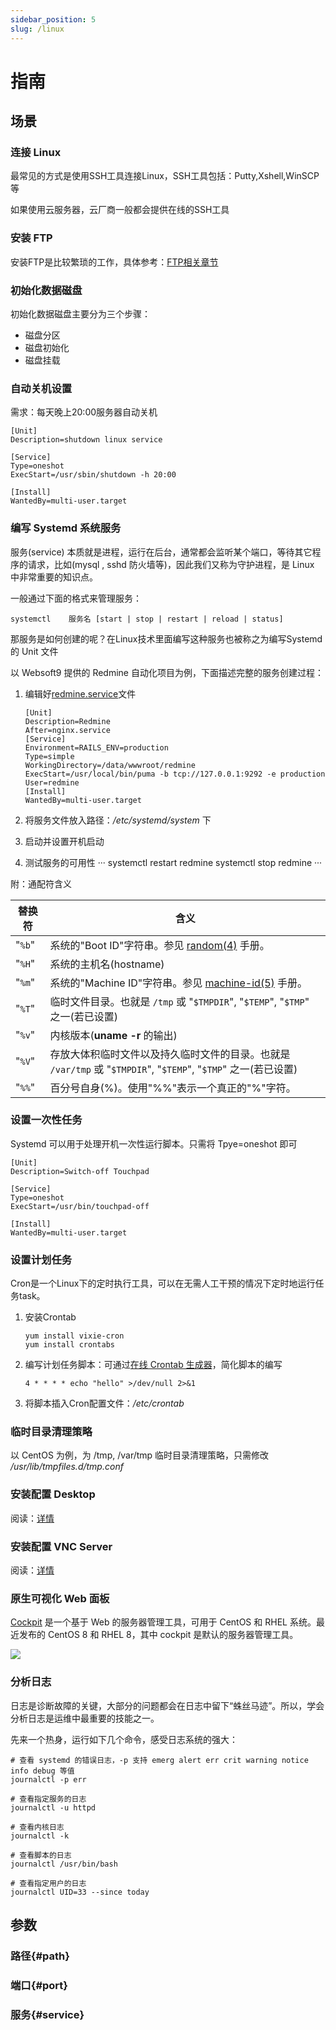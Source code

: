 ```yaml
---
sidebar_position: 5
slug: /linux
---
```


# 指南

## 场景

### 连接 Linux

最常见的方式是使用SSH工具连接Linux，SSH工具包括：Putty,Xshell,WinSCP等  

如果使用云服务器，云厂商一般都会提供在线的SSH工具

### 安装 FTP

安装FTP是比较繁琐的工作，具体参考：[FTP相关章节](/zh/admin-file.md#ftp)

### 初始化数据磁盘

初始化数据磁盘主要分为三个步骤：

* 磁盘分区
* 磁盘初始化
* 磁盘挂载

### 自动关机设置

需求：每天晚上20:00服务器自动关机

```
[Unit]
Description=shutdown linux service

[Service]
Type=oneshot
ExecStart=/usr/sbin/shutdown -h 20:00

[Install]
WantedBy=multi-user.target
```


### 编写 Systemd 系统服务 

服务(service) 本质就是进程，运行在后台，通常都会监听某个端口，等待其它程序的请求，比如(mysql , sshd 防火墙等)，因此我们又称为守护进程，是 Linux 中非常重要的知识点。

一般通过下面的格式来管理服务：
```
systemctl    服务名 [start | stop | restart | reload | status]
```

那服务是如何创建的呢？在Linux技术里面编写这种服务也被称之为编写Systemd 的 Unit 文件  

以 Websoft9 提供的 Redmine 自动化项目为例，下面描述完整的服务创建过程：

1. 编辑好[redmine.service](https://github.com/Websoft9/ansible-redmine/blob/master/roles/redmine/files/redmine.service)文件
   ```
   [Unit]
   Description=Redmine
   After=nginx.service
   [Service]
   Environment=RAILS_ENV=production
   Type=simple
   WorkingDirectory=/data/wwwroot/redmine
   ExecStart=/usr/local/bin/puma -b tcp://127.0.0.1:9292 -e production 
   User=redmine
   [Install]
   WantedBy=multi-user.target
   ```
   
2. 将服务文件放入路径：*/etc/systemd/system* 下

3. 启动并设置开机启动

4. 测试服务的可用性
   ···
   systemctl restart redmine
   systemctl stop redmine
   ···

附：通配符含义

| 替换符 | 含义                                                         |
| ------ | ------------------------------------------------------------ |
| "`%b`" | 系统的"Boot ID"字符串。参见 [random(4)](http://man7.org/linux/man-pages/man4/random.4.html) 手册。 |
| "`%H`" | 系统的主机名(hostname)                                       |
| "`%m`" | 系统的"Machine ID"字符串。参见 [machine-id(5)](http://www.jinbuguo.com/systemd/machine-id.html#) 手册。 |
| "`%T`" | 临时文件目录。也就是 `/tmp` 或 "`$TMPDIR`", "`$TEMP`", "`$TMP`" 之一(若已设置) |
| "`%v`" | 内核版本(**uname -r** 的输出)                                |
| "`%V`" | 存放大体积临时文件以及持久临时文件的目录。也就是 `/var/tmp` 或 "`$TMPDIR`", "`$TEMP`", "`$TMP`" 之一(若已设置) |
| "`%%`" | 百分号自身(%)。使用"%%"表示一个真正的"%"字符。               |

### 设置一次性任务

Systemd 可以用于处理开机一次性运行脚本。只需将 Tpye=oneshot 即可

```
[Unit]
Description=Switch-off Touchpad

[Service]
Type=oneshot
ExecStart=/usr/bin/touchpad-off

[Install]
WantedBy=multi-user.target
```


### 设置计划任务

Cron是一个Linux下的定时执行工具，可以在无需人工干预的情况下定时地运行任务task。

1. 安装Crontab
   ```
   yum install vixie-cron
   yum install crontabs
   ```
2. 编写计划任务脚本：可通过[在线 Crontab 生成器](https://crontab-generator.org/)，简化脚本的编写
   ```
   4 * * * * echo "hello" >/dev/null 2>&1
   ```
3. 将脚本插入Cron配置文件：*/etc/crontab*

### 临时目录清理策略

以 CentOS 为例，为  /tmp, /var/tmp 临时目录清理策略，只需修改 */usr/lib/tmpfiles.d/tmp.conf* 


### 安装配置 Desktop

阅读：[详情](./desktop/study#desktop)


### 安装配置 VNC Server

阅读：[详情](./desktop/study#vnc)

### 原生可视化 Web 面板

[Cockpit](././cockpit) 是一个基于 Web 的服务器管理工具，可用于 CentOS 和 RHEL 系统。最近发布的 CentOS 8 和 RHEL 8，其中 cockpit 是默认的服务器管理工具。

![](https://libs.websoft9.com/Websoft9/DocsPicture/en/cockpit/cockpit-gui-websoft9.png)

### 分析日志

日志是诊断故障的关键，大部分的问题都会在日志中留下“蛛丝马迹”。所以，学会分析日志是运维中最重要的技能之一。  

先来一个热身，运行如下几个命令，感受日志系统的强大：  

```
# 查看 systemd 的错误日志，-p 支持 emerg alert err crit warning notice info debug 等值
journalctl -p err

# 查看指定服务的日志
journalctl -u httpd

# 查看内核日志
journalctl -k

# 查看脚本的日志
journalctl /usr/bin/bash

# 查看指定用户的日志
journalctl UID=33 --since today
```

## 参数

### 路径{#path}
### 端口{#port}
### 服务{#service}

